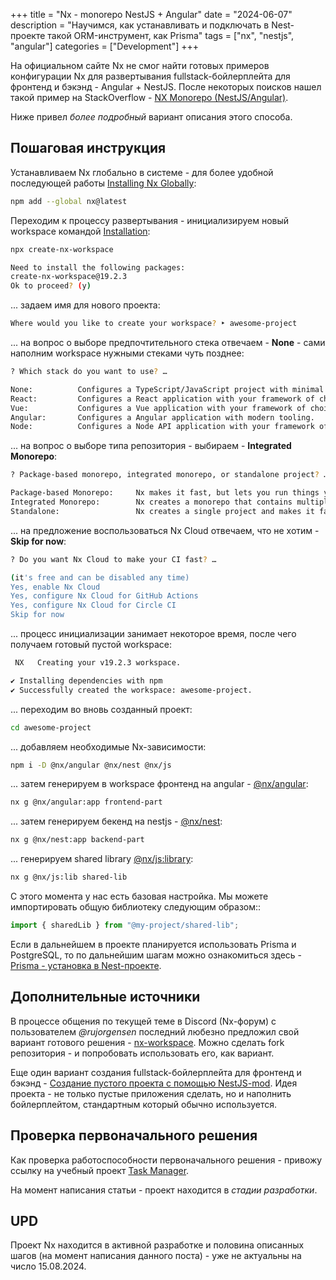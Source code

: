 +++
title = "Nx - monorepo NestJS + Angular"
date = "2024-06-07"
description = "Научимся, как устанавливать и подключать в Nest-проекте такой ORM-инструмент, как Prisma"
tags = ["nx", "nestjs", "angular"]
categories = ["Development"]
+++

На официальном сайте Nx не смог найти готовых примеров конфигурации Nx для развертывания fullstack-бойлерплейта для фронтенд и бэкэнд - Angular + NestJS. После некоторых поисков нашел такой пример на StackOverflow - [NX Monorepo (NestJS/Angular)](https://stackoverflow.com/questions/77347982/nx-monorepo-nestjs-angular).

Ниже привел *более подробный* вариант описания этого способа.

## Пошаговая инструкция

Устанавливаем Nx глобально в системе - для более удобной последующей работы [Installing Nx Globally](https://nx.dev/getting-started/installation#installing-nx-globally):

```bash
npm add --global nx@latest
```

Переходим к процессу развертывания - инициализируем новый workspace командой [Installation](https://nx.dev/getting-started/installation):

```bash
npx create-nx-workspace

Need to install the following packages:
create-nx-workspace@19.2.3
Ok to proceed? (y)
```

... задаем имя для нового проекта:

```bash
Where would you like to create your workspace? ‣ awesome-project 
```

... на вопрос о выборе предпочтительного стека отвечаем - **None** - сами наполним workspace нужными стеками чуть позднее:

```bash
? Which stack do you want to use? …

None:          Configures a TypeScript/JavaScript project with minimal structure.
React:         Configures a React application with your framework of choice.
Vue:           Configures a Vue application with your framework of choice.
Angular:       Configures a Angular application with modern tooling.
Node:          Configures a Node API application with your framework of choice.
```

... на вопрос о выборе типа репозитория - выбираем - **Integrated Monorepo**:

```bash
? Package-based monorepo, integrated monorepo, or standalone project? …

Package-based Monorepo:     Nx makes it fast, but lets you run things your way.
Integrated Monorepo:        Nx creates a monorepo that contains multiple projects.
Standalone:                 Nx creates a single project and makes it fast.
```

... на предложение воспользоваться Nx Cloud отвечаем, что не хотим - **Skip for now**:

```bash
? Do you want Nx Cloud to make your CI fast? …

(it's free and can be disabled any time)
Yes, enable Nx Cloud
Yes, configure Nx Cloud for GitHub Actions
Yes, configure Nx Cloud for Circle CI
Skip for now
```

... процесс инициализации занимает некоторое время, после чего получаем готовый пустой workspace:

```bash
 NX   Creating your v19.2.3 workspace.

✔ Installing dependencies with npm
✔ Successfully created the workspace: awesome-project.
```

... переходим во вновь созданный проект:

```bash
cd awesome-project
```

... добавляем необходимые Nx-зависимости:

```bash
npm i -D @nx/angular @nx/nest @nx/js
```

... затем генерируем в workspace фронтенд на angular - [@nx/angular](https://nx.dev/nx-api/angular):

```bash
nx g @nx/angular:app frontend-part
```

... затем генерируем бекенд на nestjs - [@nx/nest](https://nx.dev/nx-api/nest):


```bash
nx g @nx/nest:app backend-part
```

... генерируем shared library [@nx/js:library](https://nx.dev/nx-api/js/generators/library):

```bash
nx g @nx/js:lib shared-lib
```

С этого момента у нас есть базовая настройка. Мы можете импортировать общую библиотеку следующим образом::

```typescript
import { sharedLib } from "@my-project/shared-lib";
```

Если в дальнейшем в проекте планируется использовать Prisma и PostgreSQL, то по дальнейшим шагам можно ознакомиться здесь - [Prisma - установка в Nest-проекте](https://musocoder.netlify.app/posts/2022-02-23-prisma-connect/).

## Дополнительные источники

В процессе общения по текущей теме в Discord (Nx-форум) c пользователем *@rujorgensen* последний любезно предложил свой вариант готового решения - [nx-workspace](https://github.com/rujorgensen/nx-workspace). Можно сделать fork репозитория - и попробовать использовать его, как вариант.

Еще один вариант создания fullstack-бойлерплейта для фронтенд и бэкэнд - [Создание пустого проекта с помощью NestJS-mod](https://habr.com/ru/articles/834888/). Идея проекта - не только пустые приложения сделать, но и наполнить бойлерплейтом, стандартным который обычно используется.

## Проверка первоначального решения

Как проверка работоспособности первоначального решения - привожу ссылку на учебный проект [Task Manager](https://github.com/My-Angular-Projects/task-manager).

На момент написания статьи - проект находится в *стадии разработки*.

## UPD

Проект Nx находится в активной разработке и половина описанных шагов (на момент написания данного поста) - уже не актуальны на число 15.08.2024.